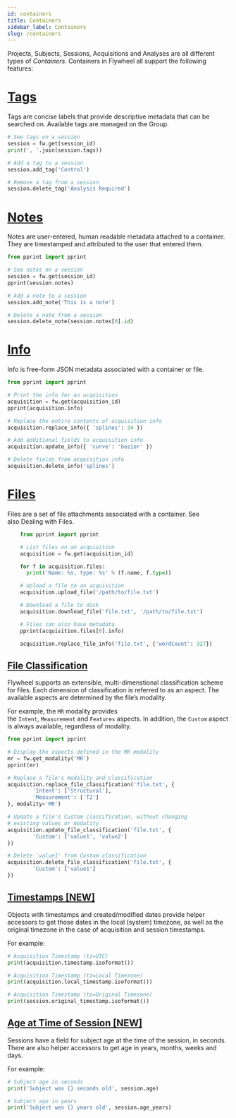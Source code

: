```yaml
---
id: containers
title: Containers
sidebar_label: Containers
slug: /containers
---
```


Projects, Subjects, Sessions, Acquisitions and Analyses are all different types of *Containers*. Containers in Flywheel all support the following features:

[Tags](#h_01ENTFCJEYAQAM2S8K3JB6KT24)
=====================================

Tags are concise labels that provide descriptive metadata that can be searched on. Available tags are managed on the Group.
```python
# See tags on a session
session = fw.get(session_id)
print(', '.join(session.tags))

# Add a tag to a session
session.add_tag('Control')

# Remove a tag from a session
session.delete_tag('Analysis Required')
```
[Notes](#h_01ENTFCWQ2R65QTEQG6HBHKMRG)
======================================

Notes are user-entered, human readable metadata attached to a container. They are timestamped and attributed to the user that entered them.
```python
from pprint import pprint

# See notes on a session
session = fw.get(session_id)
pprint(session.notes)

# Add a note to a session
session.add_note('This is a note')

# Delete a note from a session
session.delete_note(session.notes[0].id)
```
[Info](#h_01ENTFD8JHNA8VJY0PM0PS7YZZ)
=====================================

Info is free-form JSON metadata associated with a container or file.
```python
from pprint import pprint

# Print the info for an acquisition
acquisition = fw.get(acquisition_id)
pprint(acquisition.info)

# Replace the entire contents of acquisition info
acquisition.replace_info({ 'splines': 34 })

# Add additional fields to acquisition info
acquisition.update_info({ 'curve': 'bezier' })

# Delete fields from acquisition info
acquisition.delete_info('splines')
```
[Files](#h_01ENTFDG6FWDEQA90ZRENXQRS6)
======================================

Files are a set of file attachments associated with a container. See also Dealing with Files.
```python
    from pprint import pprint

    # List files on an acquisition
    acquisition = fw.get(acquisition_id)

    for f in acquisition.files:
      print('Name: %s, type: %s' % (f.name, f.type))

    # Upload a file to an acquisition
    acquisition.upload_file('/path/to/file.txt')

    # Download a file to disk
    acquisition.download_file('file.txt', '/path/to/file.txt')

    # Files can also have metadata
    pprint(acquisition.files[0].info)

    acquisition.replace_file_info('file.txt', {'wordCount': 327})
```
[File Classification](#h_01ENTFDSG1ATYHJKPCXG6TYGSC)
----------------------------------------------------

Flywheel supports an extensible, multi-dimenstional classification scheme for files. Each dimension of classification is referred to as an aspect. The available aspects are determined by the file’s modality.

For example, the `MR` modality provides the `Intent`, `Measurement` and `Features` aspects. In addition, the `Custom` aspect is always available, regardless of modality.
```python
from pprint import pprint

# Display the aspects defined in the MR modality
mr = fw.get_modality('MR')
pprint(mr)

# Replace a file's modality and classification
acquisition.replace_file_classification('file.txt', {
        'Intent': ['Structural'],
        'Measurement': ['T2']
}, modality='MR')

# Update a file's Custom classification, without changing
# existing values or modality
acquisition.update_file_classification('file.txt', {
        'Custom': ['value1', 'value2']
})

# Delete 'value1' from Custom classification
acquisition.delete_file_classification('file.txt', {
        'Custom': ['value1']
})
```
[Timestamps [NEW]](#h_01ENTFE8F44FEZ3ZW6K3R75HBF)
-------------------------------------------------

Objects with timestamps and created/modified dates provide helper accessors to get those dates in the local (system) timezone, as well as the original timezone in the case of acquisition and session timestamps.

For example:
```python
# Acquisition Timestamp (tz=UTC)
print(acquisition.timestamp.isoformat())

# Acquisition Timestamp (tz=Local Timezone)
print(acquisition.local_timestamp.isoformat())

# Acquisition Timestamp (tz=Original Timezone)
print(session.original_timestamp.isoformat())
```
[Age at Time of Session [NEW]](#h_01ENTFEMKVNY81V73QTDABWHCB)
-------------------------------------------------------------

Sessions have a field for subject age at the time of the session, in seconds. There are also helper accessors to get age in years, months, weeks and days.

For example:
```python
# Subject age in seconds
print('Subject was {} seconds old', session.age)

# Subject age in years
print('Subject was {} years old', session.age_years)
```